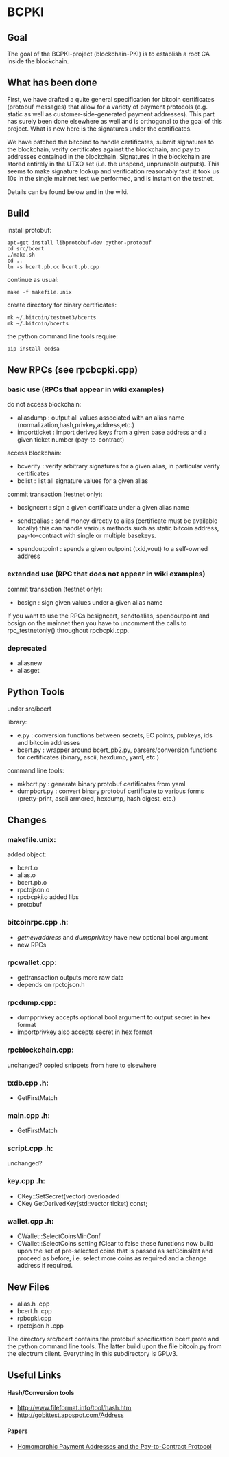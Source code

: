 # BCPKI

## Goal

The goal of the BCPKI-project (blockchain-PKI) is to establish a root CA inside the blockchain.

## What has been done

First, we have drafted a quite general specification for bitcoin certificates (protobuf messages) that allow for a variety of payment protocols (e.g. static as well as customer-side-generated payment addresses). This part has surely been done elsewhere as well and is orthogonal to the goal of this project. What is new here is the signatures under the certificates.

We have patched the bitcoind to handle certificates, submit signatures to the blockchain, verify certificates against the blockchain, and pay to addresses contained in the blockchain.
Signatures in the blockchain are stored entirely in the UTXO set (i.e. the unspend, unprunable outputs). 
This seems to make signature lookup and verification reasonably fast: 
it took us 10s in the single mainnet test we performed, and is instant on the testnet.

Details can be found below and in the wiki.

## Build

install protobuf:
```
apt-get install libprotobuf-dev python-protobuf
cd src/bcert
./make.sh
cd ..
ln -s bcert.pb.cc bcert.pb.cpp
```
continue as usual:
```
make -f makefile.unix 
```
create directory for binary certificates:
```
mk ~/.bitcoin/testnet3/bcerts
mk ~/.bitcoin/bcerts
```
the python command line tools require:
```
pip install ecdsa
```

## New RPCs (see rpcbcpki.cpp)

### basic use (RPCs that appear in wiki examples)

do not access blockchain:
- aliasdump : output all values associated with an alias name (normalization,hash,privkey,address,etc.)
- importticket : import derived keys from a given base address and a given ticket number (pay-to-contract)

access blockchain:
- bcverify : verify arbitrary signatures for a given alias, in particular verify certificates
- bclist : list all signature values for a given alias

commit transaction (testnet only):
- bcsigncert : sign a given certificate under a given alias name 

- sendtoalias : send money directly to alias (certificate must be available locally)
    this can handle various methods such as static bitcoin address, pay-to-contract with single or multiple basekeys. 
- spendoutpoint : spends a given outpoint (txid,vout) to a self-owned address 

### extended use (RPC that does not appear in wiki examples)

commit transaction (testnet only):
- bcsign : sign given values under a given alias name 

If you want to use the RPCs bcsigncert, sendtoalias, spendoutpoint and bcsign on the mainnet then you have to
uncomment the calls to rpc_testnetonly() throughout rpcbcpki.cpp.

### deprecated

- aliasnew
- aliasget

## Python Tools

under src/bcert

library:
- e.py : conversion functions between secrets, EC points, pubkeys, ids and bitcoin addresses
- bcert.py : wrapper around bcert_pb2.py, parsers/conversion functions for certificates (binary, ascii, hexdump, yaml, etc.)

command line tools:
- mkbcrt.py : generate binary protobuf certificates from yaml
- dumpbcrt.py : convert binary protobuf certificate to various forms (pretty-print, ascii armored, hexdump, hash digest, etc.)

## Changes

### makefile.unix:
 added object:
  - bcert.o
  - alias.o
  - bcert.pb.o
  - rpctojson.o 
  - rpcbcpki.o 
 added libs 
  - protobuf

### bitcoinrpc.cpp .h:
 - _getnewaddress_ and _dumpprivkey_ have new optional bool argument
 - new RPCs

### rpcwallet.cpp: 
 - gettransaction outputs more raw data
 - depends on rpctojson.h

### rpcdump.cpp: 
 - dumpprivkey accepts optional bool argument to output secret in hex format
 - importprivkey also accepts secret in hex format  

### rpcblockchain.cpp: 
  unchanged? copied snippets from here to elsewhere

### txdb.cpp .h: 
 - GetFirstMatch

### main.cpp .h:
 - GetFirstMatch
 
### script.cpp .h:
 unchanged?

### key.cpp .h:
 - CKey::SetSecret(vector<unsigned int>) overloaded
 - CKey GetDerivedKey(std::vector<unsigned char> ticket) const;

### wallet.cpp .h:
 - CWallet::SelectCoinsMinConf
 - CWallet::SelectCoins
 setting fClear to false these functions now build upon the set of pre-selected coins that is passed as setCoinsRet and proceed as before, i.e. select more coins as required and a change address if required.

## New Files

 - alias.h .cpp
 - bcert.h .cpp
 - rpbcpki.cpp
 - rpctojson.h .cpp

The directory src/bcert contains the protobuf specification bcert.proto and the python command line tools.
The latter build upon the file bitcoin.py from the electrum client.
Everything in this subdirectory is GPLv3.

## Useful Links

#### Hash/Conversion tools
 - http://www.fileformat.info/tool/hash.htm
 - http://gobittest.appspot.com/Address

#### Papers
 - [Homomorphic Payment Addresses and the Pay-to-Contract Protocol](http://arxiv.org/pdf/1212.3257)
